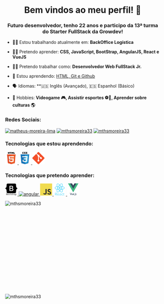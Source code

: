 <h1 align="center">Bem vindos ao meu perfil! 👋</h1>
<h3 align="center">Futuro desenvolvedor, tenho 22 anos e participo da 13ª turma do Starter FullStack da Growdev!</h3>

- 👨‍💼 Estou trabalhando atualmente em: **BackOffice Logística**

- 👨‍🏫 Pretendo aprender: **CSS, JavaScript, BootStrap, AngularJS, React e VueJS**

- 🧑‍💻 Pretendo trabalhar como: **Desenvolvedor Web FullStack Jr.**

- 🌱 Estou aprendendo: [HTML, Git e Github](https://github.com/mthsmoreira33/html_growdev)

- 🗣 Idiomas: **🇺🇸 Inglês (Avançado), 🇪🇸 Espanhol (Básico)

- 🎲 Hobbies: **Videogame 🎮, Assistir esportes ⚽🏈, Aprender sobre culturas 🌎**

<h3 align="left">Redes Sociais:</h3>
<p align="left">

<a href="https://linkedin.com/in/matheus-moreira-lima" target="blank"><img align="center" src="https://raw.githubusercontent.com/rahuldkjain/github-profile-readme-generator/master/src/images/icons/Social/linked-in-alt.svg" alt="matheus-moreira-lima" height="30" width="40" /></a>
<a href="https://instagram.com/mthsmoreira33" target="blank"><img align="center" src="https://raw.githubusercontent.com/rahuldkjain/github-profile-readme-generator/master/src/images/icons/Social/instagram.svg" alt="mthsmoreira33" height="30" width="40" /></a>
<a href="https://codepen.io/mthsmoreira33" target="blank"><img align="center" src="https://raw.githubusercontent.com/rahuldkjain/github-profile-readme-generator/master/src/images/icons/Social/codepen.svg" alt="mthsmoreira33" height="30" width="40" /></a>
</p>

<h3 align="left">Tecnologias que estou aprendendo:</h3>
<p align="left">
  <a href="https://www.w3.org/html/" target="_blank" rel="noreferrer"> <img src="https://raw.githubusercontent.com/devicons/devicon/master/icons/html5/html5-original-wordmark.svg" alt="html5" width="40" height="40"/> </a>
  <a href="https://www.w3schools.com/css/" target="_blank" rel="noreferrer"> <img src="https://raw.githubusercontent.com/devicons/devicon/master/icons/css3/css3-original-wordmark.svg" alt="css3" width="40" height="40"/> </a>
  <a href="https://git-scm.com/" target="_blank" rel="noreferrer"> <img src="https://raw.githubusercontent.com/devicons/devicon/1119b9f84c0290e0f0b38982099a2bd027a48bf1/icons/git/git-plain.svg" alt="git" width="40" height="40"/ > </a>
</p>

<h3 align="left">Tecnologias que pretendo aprender:</h3>
<p align="left">
  <a href="https://getbootstrap.com" target="_blank" rel="noreferrer"> <img src="https://raw.githubusercontent.com/devicons/devicon/master/icons/bootstrap/bootstrap-plain-wordmark.svg" alt="bootstrap" width="40" height="40"/> </a> 
  <a href="https://angular.io" target="_blank" rel="noreferrer"> <img src="https://angular.io/assets/images/logos/angular/angular.svg" alt="angular" width="40" height="40"/> </a>
  <a href="https://developer.mozilla.org/en-US/docs/Web/JavaScript" target="_blank" rel="noreferrer"> <img src="https://raw.githubusercontent.com/devicons/devicon/master/icons/javascript/javascript-original.svg" alt="javascript" width="40" height="40"/> </a> 
  <a href="https://reactjs.org/" target="_blank" rel="noreferrer"> <img src="https://raw.githubusercontent.com/devicons/devicon/master/icons/react/react-original-wordmark.svg" alt="react" width="40" height="40"/> </a> 
  <a href="https://vuejs.org/" target="_blank" rel="noreferrer"> <img src="https://raw.githubusercontent.com/devicons/devicon/master/icons/vuejs/vuejs-original-wordmark.svg" alt="vuejs" width="40" height="40"/> </a>
</p>
<p><img align="left" src="https://github-readme-stats.vercel.app/api/top-langs?username=mthsmoreira33&show_icons=true&locale=en&layout=compact" alt="mthsmoreira33" width="400" height="300" /></p>

<p>&nbsp;<img align="center" src="https://github-readme-stats.vercel.app/api?username=mthsmoreira33&show_icons=true&locale=en" alt="mthsmoreira33" width="400" height="300" /></p>



<!---
mthsmoreira33/mthsmoreira33 is a ✨ special ✨ repository because its `README.md` (this file) appears on your GitHub profile.
You can click the Preview link to take a look at your changes.
--->
